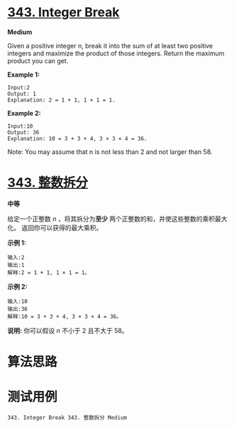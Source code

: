 # [343. Integer Break][enTitle]

**Medium**

Given a positive integer n, break it into the sum of at least two positive integers and maximize the product of those integers. Return the maximum product you can get.

**Example 1:** 


```
Input:2
Output: 1
Explanation: 2 = 1 + 1, 1 × 1 = 1.
```


**Example 2:** 

```
Input:10
Output: 36
Explanation: 10 = 3 + 3 + 4, 3 × 3 × 4 = 36.
```

Note: You may assume that n is not less than 2 and not larger than 58.






# [343. 整数拆分][cnTitle]

**中等**

给定一个正整数  *n* ，将其拆分为**至少** 两个正整数的和，并使这些整数的乘积最大化。 返回你可以获得的最大乘积。

**示例 1:** 

```
输入:2
输出:1
解释:2 = 1 + 1, 1 × 1 = 1。
```

**示例 2:** 

```
输入:10
输出:36
解释:10 = 3 + 3 + 4, 3 × 3 × 4 = 36。
```

**说明:** 你可以假设  *n* 不小于 2 且不大于 58。




# 算法思路

# 测试用例
```
343. Integer Break 343. 整数拆分 Medium
```

[enTitle]: https://leetcode.com/problems/integer-break/
[cnTitle]: https://leetcode-cn.com/problems/integer-break/
